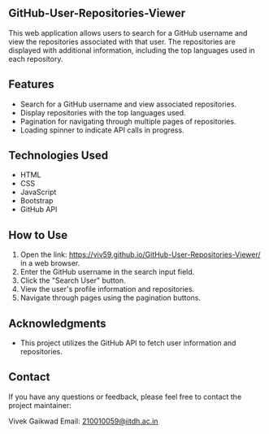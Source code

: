 ## GitHub-User-Repositories-Viewer
This web application allows users to search for a GitHub username and view the repositories associated with that user. The repositories are displayed with additional information, including the top languages used in each repository.


## Features

- Search for a GitHub username and view associated repositories.
- Display repositories with the top languages used.
- Pagination for navigating through multiple pages of repositories.
- Loading spinner to indicate API calls in progress.

## Technologies Used

- HTML
- CSS
- JavaScript
- Bootstrap
- GitHub API

## How to Use

1. Open the link: https://viv59.github.io/GitHub-User-Repositories-Viewer/ in a web browser.
2. Enter the GitHub username in the search input field.
3. Click the "Search User" button.
4. View the user's profile information and repositories.
5. Navigate through pages using the pagination buttons.

## Acknowledgments

- This project utilizes the GitHub API to fetch user information and repositories.

## Contact

If you have any questions or feedback, please feel free to contact the project maintainer:

Vivek Gaikwad
Email: 210010059@iitdh.ac.in

